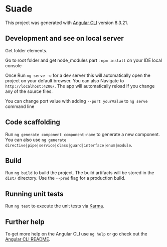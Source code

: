 # Suade

This project was generated with [Angular CLI](https://github.com/angular/angular-cli) version 8.3.21.

## Development and see on local server

Get folder elements.

Go to root folder and get node_modules part : `npm install` on your IDE local console

Once Run `ng serve -o` for a dev server this will automatically open the project on your default browser. You can also Navigate to `http://localhost:4200/`. The app will automatically reload if you change any of the source files.

You can change port value with adding `--port yourValue` to `ng serve` command line

## Code scaffolding

Run `ng generate component component-name` to generate a new component. You can also use `ng generate directive|pipe|service|class|guard|interface|enum|module`.

## Build

Run `ng build` to build the project. The build artifacts will be stored in the `dist/` directory. Use the `--prod` flag for a production build.

## Running unit tests

Run `ng test` to execute the unit tests via [Karma](https://karma-runner.github.io).

## Further help

To get more help on the Angular CLI use `ng help` or go check out the [Angular CLI README](https://github.com/angular/angular-cli/blob/master/README.md).
